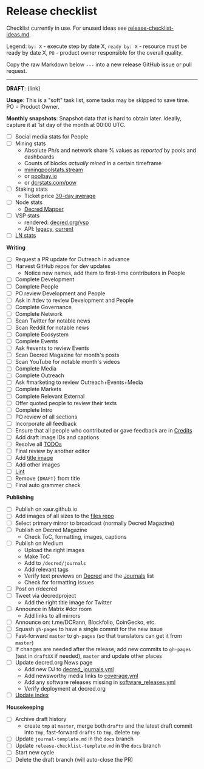 # Release checklist

Checklist currently in use. For unused ideas see [release-checklist-ideas.md](release-checklist-ideas.md).

Legend: `by: X` - execute step by date X, `ready by: X` - resource must be ready by date X, `PO` - product owner responsible for the overall quality.

Copy the raw Markdown below `---` into a new release GitHub issue or pull request.

---

**DRAFT**: {link}

**Usage**: This is a "soft" task list, some tasks may be skipped to save time. PO = Product Owner.

**Monthly snapshots**: Snapshot data that is hard to obtain later. Ideally, capture it at 1st day of the month at 00:00 UTC.

- [ ] Social media stats for People
- [ ] Mining stats
  - Absolute Ph/s and network share % values as _reported_ by pools and dashboards
  - Counts of blocks _actually mined_ in a certain timeframe
  - [miningpoolstats.stream](https://miningpoolstats.stream/decred)
  - or [poolbay.io](https://poolbay.io/crypto/54/decred)
  - or [dcrstats.com/pow](https://dcrstats.com/pow)
- [ ] Staking stats
  - Ticket price [30-day average](https://dcrstats.com)
- [ ] Node stats
  - [Decred Mapper](https://nodes.jholdstock.uk/user_agents)
- [ ] VSP stats
  - rendered: [decred.org/vsp](https://decred.org/vsp/)
  - API: [legacy](https://api.decred.org/?c=gsd), [current](https://api.decred.org/?c=vsp)
- [ ] [LN stats](https://ln-map.jholdstock.uk/)

**Writing**

- [ ] Request a PR update for Outreach in advance
- [ ] Harvest GitHub repos for dev updates
  - Notice new names, add them to first-time contributors in People
- [ ] Complete Development
- [ ] Complete People
- [ ] PO review Development and People
- [ ] Ask in #dev to review Development and People
- [ ] Complete Governance
- [ ] Complete Network
- [ ] Scan Twitter for notable news
- [ ] Scan Reddit for notable news
- [ ] Complete Ecosystem
- [ ] Complete Events
- [ ] Ask #events to review Events
- [ ] Scan Decred Magazine for month's posts
- [ ] Scan YouTube for notable month's videos
- [ ] Complete Media
- [ ] Complete Outreach
- [ ] Ask #marketing to review Outreach+Events+Media
- [ ] Complete Markets
- [ ] Complete Relevant External
- [ ] Offer quoted people to review their texts
- [ ] Complete Intro
- [ ] PO review of all sections
- [ ] Incorporate all feedback
- [ ] Ensure that all people who contributed or gave feedback are in [Credits](https://github.com/xaur/decred-news/blob/docs/guidelines.md#how-to-give-credit)
- [ ] Add draft image IDs and captions
- [ ] Resolve all [TODOs](https://github.com/xaur/decred-news/blob/docs/guidelines.md#todos)
- [ ] Final review by another editor
- [ ] Add [title image](https://github.com/xaur/decred-news/blob/docs/guidelines.md#title-image)
- [ ] Add other images
- [ ] [Lint](https://github.com/xaur/decred-news/blob/docs/guidelines.md#linting)
- [ ] Remove `{DRAFT}` from title
- [ ] Final auto grammer check

**Publishing**

- [ ] Publish on xaur.github.io
- [ ] Add images of all sizes to the [files repo](https://github.com/xaur/decred-journal-files)
- [ ] Select primary mirror to broadcast (normally Decred Magazine)
- [ ] Publish on Decred Magazine
  - Check ToC, formatting, images, captions
- [ ] Publish on Medium
  - Upload the right images
  - Make ToC
  - Add to `/decred/journals`
  - Add relevant tags
  - Verify text previews on [Decred](https://medium.com/decred) and the [Journals](https://medium.com/decred/journals/home) list
  - Check for formatting issues
- [ ] Post on r/decred
- [ ] Tweet via decredproject
  - Add the right title image for Twitter
- [ ] Announce in Matrix #dcr room
  - Add links to all mirrors
- [ ] Announce on: t.me/DCRann, Blockfolio, CoinGecko, etc.
- [ ] Squash `gh-pages` to have a single commit for the new issue
- [ ] Fast-forward `master` to `gh-pages` (so that translators can get it from `master`)
- [ ] If changes are needed after the release, add new commits to `gh-pages` (test in `draftXX` if needed), `master` and update other places
- [ ] Update decred.org News page
  - Add new DJ to [decred_journals.yml](https://github.com/decred/dcrweb/blob/master/src/data/news/decred_journals.yml)
  - Add newsworthy media links to [coverage.yml](https://github.com/decred/dcrweb/blob/master/src/data/news/coverage.yml)
  - Add any software releases missing in [software_releases.yml](https://github.com/decred/dcrweb/blob/master/src/data/news/software_releases.yml)
  - Verify deployment at decred.org
- [ ] [Update index](https://github.com/xaur/decred-news/blob/docs/guidelines.md#updating-index)

**Housekeeping**

- [ ] Archive draft history
  - create `tmp` at `master`, merge both `drafts` and the latest draft commit into `tmp`, fast-forward `drafts` to `tmp`, delete `tmp`
- [ ] Update `journal-template.md` in the `docs` branch
- [ ] Update `release-checklist-template.md` in the `docs` branch
- [ ] Start new cycle
- [ ] Delete the draft branch (will auto-close the PR)
